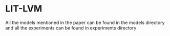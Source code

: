 # LIT-LVM
All the models mentioned in the paper can be found in the models directory and all the experiments can be found in experiments directory

